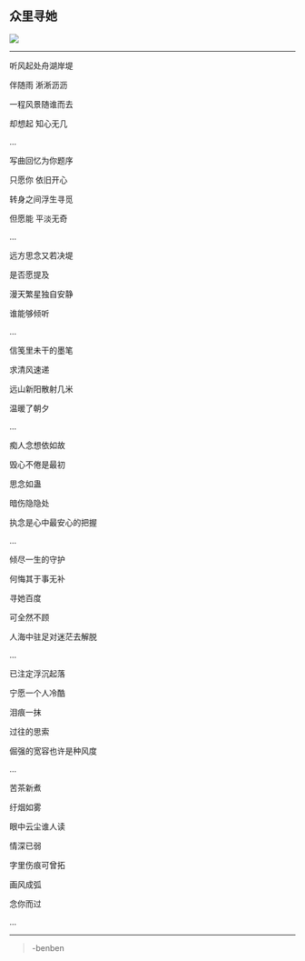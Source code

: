 众里寻她
---
![](/assets/351765-106.jpg)

---
听风起处舟湖岸堤

伴随雨 淅淅沥沥

一程风景随谁而去

却想起 知心无几

...

写曲回忆为你题序

只愿你 依旧开心

转身之间浮生寻觅

但愿能 平淡无奇

...

远方思念又若决堤

是否愿提及

漫天繁星独自安静

谁能够倾听

...

信笺里未干的墨笔

求清风速递

远山新阳散射几米

温暖了朝夕

...

痴人念想依如故

毁心不倦是最初

思念如蛊

暗伤隐隐处

执念是心中最安心的把握

...

倾尽一生的守护

何悔其于事无补

寻她百度

可全然不顾

人海中驻足对迷茫去解脱

...

已注定浮沉起落

宁愿一个人冷酷

泪痕一抹

过往的思索

倔强的宽容也许是种风度

...

苦茶新煮

纡烟如雾

眼中云尘谁人读

情深已弱

字里伤痕可曾拓

画风成弧

念你而过

...

---

>-benben